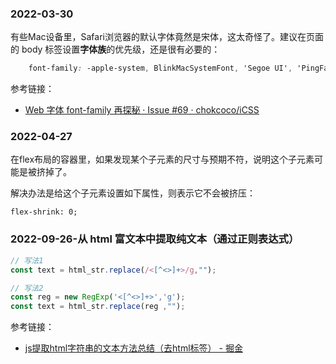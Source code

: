 
### 2022-03-30

有些Mac设备里，Safari浏览器的默认字体竟然是宋体，这太奇怪了。建议在页面的 body 标签设置**字体族**的优先级，还是很有必要的：

```css
    font-family: -apple-system, BlinkMacSystemFont, 'Segoe UI', 'PingFang SC', 'Hiragino Sans GB', 'Microsoft YaHei', 'Helvetica Neue', Helvetica, Arial, sans-serif, 'Apple Color Emoji', 'Segoe UI Emoji', 'Segoe UI Symbol';
```

参考链接：

- [Web 字体 font-family 再探秘 · Issue #69 · chokcoco/iCSS](https://github.com/chokcoco/icss/issues/69)

### 2022-04-27

在flex布局的容器里，如果发现某个子元素的尺寸与预期不符，说明这个子元素可能是被挤掉了。

解决办法是给这个子元素设置如下属性，则表示它不会被挤压：

```
flex-shrink: 0;
```


### 2022-09-26-从 html 富文本中提取纯文本（通过正则表达式）

```js
// 写法1
const text = html_str.replace(/<[^<>]+>/g,"");

// 写法2
const reg = new RegExp('<[^<>]+>','g');
const text = html_str.replace(reg ,"");
```

参考链接：

- [js提取html字符串的文本方法总结（去html标签） - 掘金](https://juejin.cn/post/7020985945218351135)